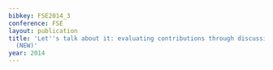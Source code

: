 ```yaml
---
bibkey: FSE2014_3
conference: FSE
layout: publication
title: 'Let''s talk about it: evaluating contributions through discussion in Github
  (NEW)'
year: 2014
---
```

